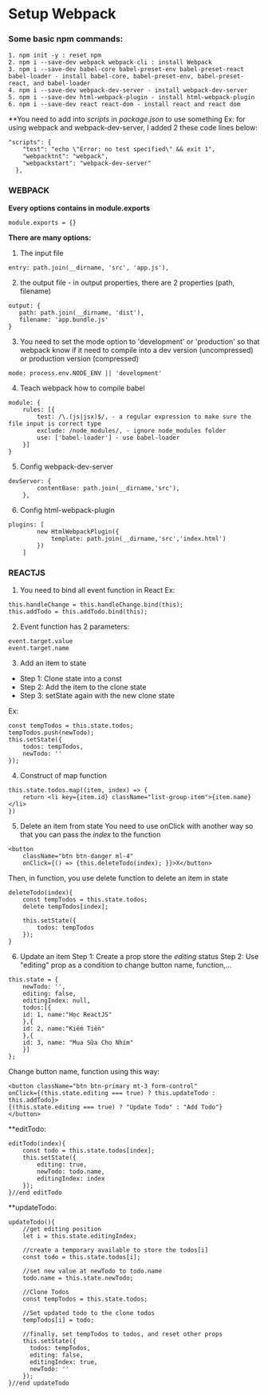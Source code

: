 # Setup Webpack

### Some basic npm commands: 
```
1. npm init -y : reset npm
2. npm i --save-dev webpack webpack-cli : install Webpack
3. npm i --save-dev babel-core babel-preset-env babel-preset-react babel-loader - install babel-core, babel-preset-env, babel-preset-react, and babel-loader
4. npm i --save-dev webpack-dev-server - install webpack-dev-server
5. npm i --save-dev html-webpack-plugin - install html-webpack-plugin
6. npm i --save-dev react react-dom - install react and react dom
```

**You need to add into *scripts* in *package.json* to use something
Ex: for using webpack and webpack-dev-server, I added 2 these code lines below:
```
"scripts": {
    "test": "echo \"Error: no test specified\" && exit 1",
    "webpacktnt": "webpack",
    "webpackstart": "webpack-dev-server"
  },
```

### WEBPACK

**Every options contains in module.exports**

```
module.exports = {}
```

**There are many options:** 
1. The input file
```
entry: path.join(__dirname, 'src', 'app.js'),
```
2. the output file - in output properties, there are 2 properties (path, filename)
```
output: {
   path: path.join(__dirname, 'dist'),
   filename: 'app.bundle.js'
}
```
3. You need to set the mode option to 'development' or 'production' so that webpack know if it need to compile into a dev version (uncompressed) or production version (compressed)
```
mode: process.env.NODE_ENV || 'development'
```
4. Teach webpack how to compile babel
```
module: {
    rules: [{
        test: /\.(js|jsx)$/, - a regular expression to make sure the file input is correct type
        exclude: /node_modules/, - ignore node_modules folder
        use: ['babel-loader'] - use babel-loader
    }]
}
```
5. Config webpack-dev-server
```
devServer: {
        contentBase: path.join(__dirname,'src'),
    },
```
6. Config html-webpack-plugin
```
plugins: [
        new HtmlWebpackPlugin({
            template: path.join(__dirname,'src','index.html')        
        })
    ]
```

### REACTJS
1. You need to bind all event function in React
Ex: 
```
this.handleChange = this.handleChange.bind(this);
this.addTodo = this.addTodo.bind(this);
```
2. Event function has 2 parameters: 
```
event.target.value
event.target.name
```
3. Add an item to state
- Step 1: Clone state into a const 
- Step 2: Add the item to the clone state 
- Step 3: setState again with the new clone state

Ex: 
```
const tempTodos = this.state.todos;
tempTodos.push(newTodo);
this.setState({
    todos: tempTodos,
    newTodo: ''
});
```
4. Construct of map function
```
this.state.todos.map((item, index) => {
    return <li key={item.id} className="list-group-item">{item.name}</li>
})
```
5. Delete an item from state
You need to use onClick with another way so that you can pass the *index* to the function
```
<button 
    className="btn btn-danger ml-4" 
    onClick={() => {this.deleteTodo(index); }}>X</button>
```
Then, in function, you use delete function to delete an item in state
```
deleteTodo(index){
    const tempTodos = this.state.todos;
    delete tempTodos[index];

    this.setState({
        todos: tempTodos
    });
}
```
6. Update an item
Step 1: Create a prop store the *editing* status
Step 2: Use "editing" prop as a condition to change button name, function,... 
```
this.state = {
    newTodo: '',
    editing: false,
    editingIndex: null,
    todos:[{
    id: 1, name:"Học ReactJS"
    },{
    id: 2, name:"Kiếm Tiền"
    },{
    id: 3, name: "Mua Sữa Cho Nhím"
    }]
};
```
Change button name, function using this way: 
```
<button className="btn btn-primary mt-3 form-control" 
onClick={(this.state.editing === true) ? this.updateTodo : this.addTodo}>
{(this.state.editing === true) ? "Update Todo" : "Add Todo"}
</button>
```
**editTodo:
```
editTodo(index){
    const todo = this.state.todos[index];
    this.setState({
        editing: true,
        newTodo: todo.name,
        editingIndex: index
    });
}//end editTodo
```
**updateTodo:
```
updateTodo(){
    //get editing position
    let i = this.state.editingIndex;

    //create a temporary available to store the todos[i]
    const todo = this.state.todos[i];

    //set new value at newTodo to todo.name
    todo.name = this.state.newTodo;

    //Clone Todos
    const tempTodos = this.state.todos;

    //Set updated todo to the clone todos
    tempTodos[i] = todo;

    //finally, set tempTodos to todos, and reset other props
    this.setState({
      todos: tempTodos,
      editing: false,
      editingIndex: true,
      newTodo: ''
    });
}//end updateTodo
```